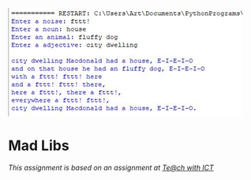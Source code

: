 ![](MadLibs.JPG)    
# Mad Libs





*This assignment is based on an assignment at [Te@ch with ICT](https://www.teachwithict.com/mad_libs.html)*
